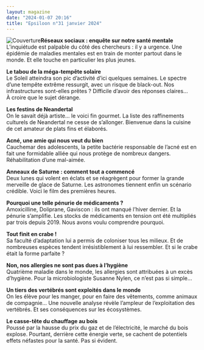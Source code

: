 ```yaml
---
layout: magazine
date: "2024-01-07 20:16"
title: "Epsiloon n°31 janvier 2024"
---
```

![Couverture](/img/epsiloon-31.jpeg)**Réseaux sociaux : enquête sur notre santé mentale**  
L’inquiétude est palpable du côté des chercheurs&nbsp;: il y a urgence. Une épidémie de maladies mentales est en train de monter partout dans le monde. Et elle touche en particulier les plus jeunes.

**Le tabou de la méga-tempête solaire**  
Le Soleil atteindra son pic d’activité d’ici quelques semaines. Le spectre d’une tempête extrême ressurgit, avec un risque de black-out. Nos infrastructures sont-elles prêtes&nbsp;? Difficile d’avoir des réponses claires… À&nbsp;croire que le sujet dérange.

**Les festins de Neandertal**  
On le savait déjà artiste… le voici fin gourmet. La liste des raffinements culturels de Neandertal ne cesse de s’allonger. Bienvenue dans la cuisine de cet amateur de plats fins et élaborés.

**Acné, une amie qui nous veut du bien**  
Cauchemar des adolescents, la petite bactérie responsable de l’acné est en fait une formidable alliée qui nous protège de nombreux dangers. Réhabilitation d’une mal-aimée.

**Anneaux de Saturne : comment tout a commencé**  
Deux lunes qui volent en éclats et se réagrègent pour former la grande merveille de glace de Saturne. Les astronomes tiennent enfin un scénario crédible. Voici le film des premières heures.

**Pourquoi une telle pénurie de médicaments ?**  
Amoxicilline, Doliprane, Gaviscon&nbsp;: ils ont manqué l’hiver dernier. Et la pénurie s’amplifie. Les stocks de médicaments en tension ont été multipliés par trois depuis 2019. Nous avons voulu comprendre pourquoi.

**Tout finit en crabe !**  
Sa faculté d’adaptation lui a permis de coloniser tous les milieux. Et de nombreuses espèces tendent irrésistiblement à lui ressembler. Et si le crabe était la forme parfaite&nbsp;?

**Non, nos allergies ne sont pas dues à l’hygiène**  
Quatrième maladie dans le monde, les allergies sont attribuées à un excès d’hygiène. Pour la microbiologiste Susanne Nylen, ce n’est pas si simple…

**Un tiers des vertébrés sont exploités dans le monde**  
On les élève pour les manger, pour en faire des vêtements, comme animaux de compagnie… Une nouvelle analyse révèle l’ampleur de l’exploitation des vertébrés. Et ses conséquences sur les écosystèmes.

**Le casse-tête du chauffage au bois**  
Poussé par la hausse du prix du gaz et de l’électricité, le marché du bois explose. Pourtant, derrière cette énergie verte, se cachent de potentiels effets néfastes pour la santé. Pas si évident.